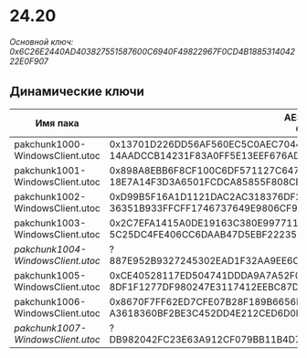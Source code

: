 # 24.20

###### Основной ключ: 0x6C26E2440AD403827551587600C6940F49822967F0CD4B188531404222E0F907

## Динамические ключи

| Имя пака                          | AES Ключ</br>GUID                                                                                       | HiRes Текстуры |
|-----------------------------------|---------------------------------------------------------------------------------------------------------|----------------|
| pakchunk1000-WindowsClient.utoc   | 0x13701D226DD56AF560EC5C0AEC704416BE9EDEC139D8850BEAB6631859BD402A</br>14AADCCB14231F83A0FF5E13EEF676AD | ❌             |
| pakchunk1001-WindowsClient.utoc   | 0x898A8EBB6F8CF100C6DF571127C64743B679797A533924C4BD77207C34AA5538</br>18E7A14F3D3A6501FCDCA85855F808CB | ❌             |
| pakchunk1002-WindowsClient.utoc   | 0xD99B5F16A1D1121DAC2AC318376DF25BED9277439234DE421C677FAA55D577B9</br>36351B933FFCFF1746737649E9806CF9 | ✔️             |
| pakchunk1003-WindowsClient.utoc   | 0x2C7EFA1415A0DE19163C380E99771163F603DF737FE84E2A431A8A52F229D280</br>5C25DC4FE406CC6DAAB47D5EBF222355 | ❌             |
| *pakchunk1004-WindowsClient.utoc* | ?</br>887E952B9327245302EAD1F32AA9EE6C                                                                  | ✔️             |
| pakchunk1005-WindowsClient.utoc   | 0xCE40528117ED504741DDDA9A7A52F0685231C95BF70300DB75CC1CE61B20FBE9</br>8DF1F1277DF980247E3117412EEBC87D | ❌             |
| pakchunk1006-WindowsClient.utoc   | 0x8670F7FF62ED7CFE07B28F189B6656E18E06D32D440EF42F62FB930A8CE29283</br>A3618360BF2BE3C452DD4E212CED6D0F | ❌             |
| *pakchunk1007-WindowsClient.utoc* | ?</br>DB982042FC23E63A912CF079BB11B4D7                                                                  | ❌             |
